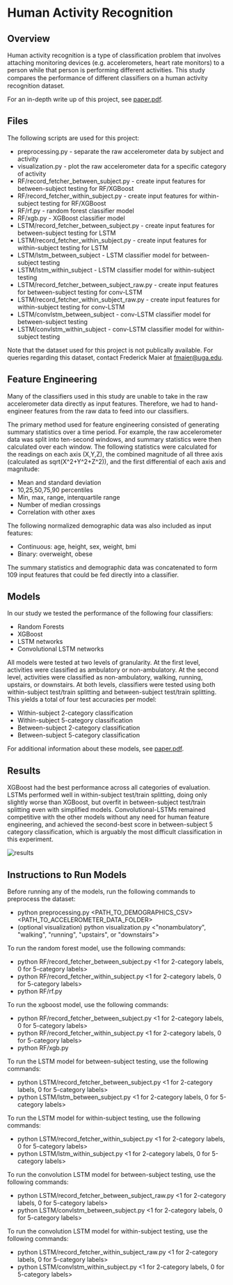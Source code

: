 # Human Activity Recognition

## Overview
Human activity recognition is a type of classification problem that involves attaching 
monitoring devices (e.g. accelerometers, heart rate monitors) to a person while that 
person is performing different activities. This study compares the performance of different
classiﬁers on a human activity recognition dataset.

For an in-depth write up of this project, see [paper.pdf](https://github.com/iamshang1/Projects/blob/master/Advanced_ML/Human_Activity_Recognition/Paper.pdf).

## Files
The following scripts are used for this project:

 - preprocessing.py - separate the raw accelerometer data by subject and activity
 - visualization.py - plot the raw accelerometer data for a specific category of activity
 - RF/record_fetcher_between_subject.py - create input features for between-subject testing for RF/XGBoost
 - RF/record_fetcher_within_subject.py - create input features for within-subject testing for RF/XGBoost
 - RF/rf.py - random forest classifier model
 - RF/xgb.py - XGBoost classifier model
 - LSTM/record_fetcher_between_subject.py - create input features for between-subject testing for LSTM
 - LSTM/record_fetcher_within_subject.py - create input features for within-subject testing for LSTM
 - LSTM/lstm_between_subject - LSTM classifier model for between-subject testing
 - LSTM/lstm_within_subject - LSTM classifier model for within-subject testing
 - LSTM/record_fetcher_between_subject_raw.py - create input features for between-subject testing for conv-LSTM
 - LSTM/record_fetcher_within_subject_raw.py - create input features for within-subject testing for conv-LSTM
 - LSTM/convlstm_between_subject - conv-LSTM classifier model for between-subject testing
 - LSTM/convlstm_within_subject - conv-LSTM classifier model for within-subject testing
 
Note that the dataset used for this project is not publically available. For queries regarding
this dataset, contact Frederick Maier at fmaier@uga.edu.

## Feature Engineering
Many of the classifiers used in this study are unable to take in the raw accelerometer data directly
as input features. Therefore, we had to hand-engineer features from the raw data to feed into our classifiers.

The primary method used for feature engineering consisted of generating summary statistics over a time period.
For example, the raw accelerometer data was split into ten-second windows, and summary statistics were then 
calculated over each window. The following statistics were calculated for the readings on each axis (X,Y,Z), 
the combined magnitude of all three axis (calculated as sqrt(X^2+Y^2+Z^2)), and the first differential of each
axis and magnitude:

 - Mean and standard deviation
 - 10,25,50,75,90 percentiles
 - Min, max, range, interquartile range
 - Number of median crossings
 - Correlation with other axes

The following normalized demographic data was also included as input features:

 - Continuous: age, height, sex, weight, bmi
 - Binary: overweight, obese

The summary statistics and demographic data was concatenated to form 109 input features that could
be fed directly into a classifier.

## Models
In our study we tested the performance of the following four classifiers:

 - Random Forests
 - XGBoost
 - LSTM networks
 - Convolutional LSTM networks

All models were tested at two levels of granularity. At the first level, activities were
classified as ambulatory or non-ambulatory. At the second level, activities were classified
as non-ambulatory, walking, running, upstairs, or downstairs. At both levels, classifiers
were tested using both within-subject test/train splitting and between-subject test/train
splitting. This yields a total of four test accuracies per model:

 - Within-subject 2-category classification
 - Within-subject 5-category classification
 - Between-subject 2-category classification
 - Between-subject 5-category classification

For additional information about these models, see [paper.pdf](https://github.com/iamshang1/Projects/blob/master/Advanced_ML/Human_Activity_Recognition/Paper.pdf).
 
## Results
XGBoost had the best performance across all categories of evaluation. LSTMs performed well
in within-subject test/train splitting, doing only slightly worse than XGBoost, but overfit
in between-subject test/train splitting even with simplified models. Convolutional-LSTMs
remained competitive with the other models without any need for human feature engineering,
and achieved the second-best score in between-subject 5 category classification, which is
arguably the most difficult classification in this experiment.

![results](https://github.com/iamshang1/Projects/blob/master/Advanced_ML/Human_Activity_Recognition/results.png)

## Instructions to Run Models

Before running any of the models, run the following commands to preprocess the dataset:

 - python preprocessing.py \<PATH_TO_DEMOGRAPHICS_CSV\> \<PATH_TO_ACCELEROMETER_DATA_FOLDER\>
 - (optional visualization) python visualization.py <"nonambulatory", "walking", "running", "upstairs", or "downstairs">
 
To run the random forest model, use the following commands:
 - python RF/record_fetcher_between_subject.py <1 for 2-category labels, 0 for 5-category labels>
 - python RF/record_fetcher_within_subject.py <1 for 2-category labels, 0 for 5-category labels>
 - python RF/rf.py

To run the xgboost model, use the following commands:
 - python RF/record_fetcher_between_subject.py <1 for 2-category labels, 0 for 5-category labels>
 - python RF/record_fetcher_within_subject.py <1 for 2-category labels, 0 for 5-category labels>
 - python RF/xgb.py
 
To run the LSTM model for between-subject testing, use the following commands:
 - python LSTM/record_fetcher_between_subject.py <1 for 2-category labels, 0 for 5-category labels>
 - python LSTM/lstm_between_subject.py <1 for 2-category labels, 0 for 5-category labels>
 
To run the LSTM model for within-subject testing, use the following commands:
 - python LSTM/record_fetcher_within_subject.py <1 for 2-category labels, 0 for 5-category labels>
 - python LSTM/lstm_within_subject.py <1 for 2-category labels, 0 for 5-category labels>
 
To run the convolution LSTM model for between-subject testing, use the following commands:
 - python LSTM/record_fetcher_between_subject_raw.py <1 for 2-category labels, 0 for 5-category labels>
 - python LSTM/convlstm_between_subject.py <1 for 2-category labels, 0 for 5-category labels>
 
To run the convolution LSTM model for within-subject testing, use the following commands:
 - python LSTM/record_fetcher_within_subject_raw.py <1 for 2-category labels, 0 for 5-category labels>
 - python LSTM/convlstm_within_subject.py <1 for 2-category labels, 0 for 5-category labels>